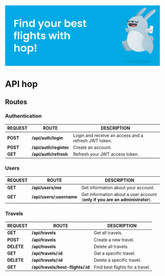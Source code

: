 ![hop](./public/img/banner.svg "hop")
# API hop
## Routes
### Authentication
| REQUEST  | ROUTE                  | DESCRIPTION                                          |
| -------- | ---------------------- | ---------------------------------------------------- |
| __POST__ | **/api/auth/login**    | Login and receive an access and a refresh JWT token. |
| __POST__ | **/api/auth/register** | Create an account.                                   |
| __GET__  | **/api/auth/refresh**  | Refresh your JWT access token.                       |

### Users
| REQUEST | ROUTE                    | DESCRIPTION                                                                  |
| ------- | ------------------------ | ---------------------------------------------------------------------------- |
| __GET__ | **/api/users/me**        | Get information about your account.                                          |
| __GET__ | **/api/users/:username** | Get information about a user account (**only if you are an administrator**). |

### Travels
| REQUEST    | ROUTE                             | DESCRIPTION                     |
| ---------- | --------------------------------- | ------------------------------- |
| __GET__    | **/api/travels**                  | Get all travels.                |
| __POST__   | **/api/travels**                  | Create a new travel.            |
| __DELETE__ | **/api/travels**                  | Delete all travels.             |
| __GET__    | **/api/travels/:id**              | Get a specific travel.          |
| __DELETE__ | **/api/travels/:id**              | Delete a specific travel.       |
| __GET__    | **/api/travels/best-flights/:id** | Find best flights for a travel. |


